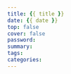 ```yaml
---
title: {{ title }}
date: {{ date }}
top: false
cover: false
password:
summary:
tags:
categories:
---
```


